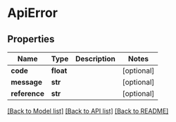 # ApiError

## Properties
Name | Type | Description | Notes
------------ | ------------- | ------------- | -------------
**code** | **float** |  | [optional] 
**message** | **str** |  | [optional] 
**reference** | **str** |  | [optional] 

[[Back to Model list]](../README.md#documentation-for-models) [[Back to API list]](../README.md#documentation-for-api-endpoints) [[Back to README]](../README.md)


